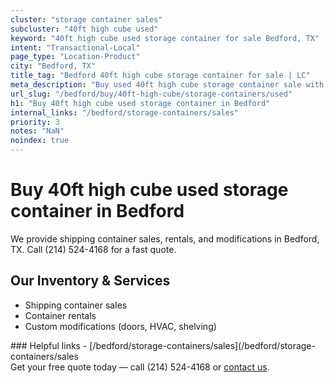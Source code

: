 ```yaml
---
cluster: "storage container sales"
subcluster: "40ft high cube used"
keyword: "40ft high cube used storage container for sale Bedford, TX"
intent: "Transactional-Local"
page_type: "Location-Product"
city: "Bedford, TX"
title_tag: "Bedford 40ft high cube storage container for sale | LC"
meta_description: "Buy used 40ft high cube storage container sale with local delivery in Bedford, TX. LC Container — local Since 2003. Request a fast quote today."
url_slug: "/bedford/buy/40ft-high-cube/storage-containers/used"
h1: "Buy 40ft high cube used storage container in Bedford"
internal_links: "/bedford/storage-containers/sales"
priority: 3
notes: "NaN"
noindex: true
---
```


# Buy 40ft high cube used storage container in Bedford

We provide shipping container sales, rentals, and modifications in Bedford, TX. Call (214) 524-4168 for a fast quote.

## Our Inventory & Services
- Shipping container sales
- Container rentals
- Custom modifications (doors, HVAC, shelving)

<div data-section="internal-links">
### Helpful links
- [/bedford/storage-containers/sales](/bedford/storage-containers/sales
</div>

<div data-section="cta">
Get your free quote today — call (214) 524-4168 or <a href="/contact">contact us</a>.
</div>

<script type="application/ld+json">{"@context":"https://schema.org","@type":"FAQPage","mainEntity":[{"@type":"Question","name":"How much does delivery cost in Bedford, TX?","acceptedAnswer":{"@type":"Answer","text":"Delivery costs vary by distance and container size. Most deliveries in Bedford, TX range from $150-$300. Call (214) 524-4168 for an exact quote based on your specific location."}},{"@type":"Question","name":"Do you offer financing or payment plans?","acceptedAnswer":{"@type":"Answer","text":"We accept major credit cards, checks, and can discuss commercial terms for bulk purchases. Call (214) 524-4168 to discuss options."}},{"@type":"Question","name":"Can you customize containers in Bedford, TX?","acceptedAnswer":{"@type":"Answer","text":"Yes — we perform modifications like doors, HVAC, insulation, and shelving. Request a custom quote at (214) 524-4168 or via our contact form."}}]}</script>
